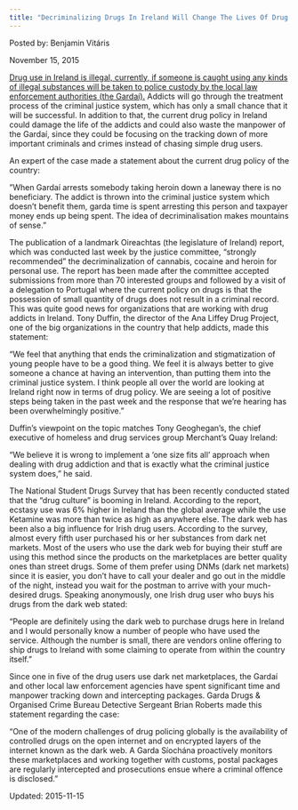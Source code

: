 ```yaml
---
title: "Decriminalizing Drugs In Ireland Will Change The Lives Of Drug Dealers And Addicts"
---
```


Posted by: Benjamin Vitáris 

<span>November 15, 2015</span>


    
<p><a href="http://www.thejournal.ie/drugs-in-ireland-2427294-Nov2015/">Drug use in Ireland is illegal, currently, if someone is caught using any kinds of illegal substances will be taken to police custody by the local law enforcement authorities (the Gardaí).</a> Addicts will go through the treatment process of the criminal justice system, which has only a small chance that it will be successful. In addition to that, the current drug policy in Ireland could damage the life of the addicts and could also waste the manpower of the Gardaí, since they could be focusing on the tracking down of more important criminals and crimes instead of chasing simple drug users.</p>
<p>An expert of the case made a statement about the current drug policy of the country:</p>
<p>”When Gardaí arrests somebody taking heroin down a laneway there is no beneficiary. The addict is thrown into the criminal justice system which doesn’t benefit them, garda time is spent arresting this person and taxpayer money ends up being spent. The idea of decriminalisation makes mountains of sense.”</p>
<p>The publication of a landmark Oireachtas (the legislature of Ireland) report, which was conducted last week by the justice committee, “strongly recommended” the decriminalization of cannabis, cocaine and heroin for personal use. The report has been made after the committee accepted submissions from more than 70 interested groups and followed by a visit of a delegation to Portugal where the current policy on drugs is that the possession of small quantity of drugs does not result in a criminal record. This was quite good news for organizations that are working with drug addicts in Ireland. Tony Duffin, the director of the Ana Liffey Drug Project, one of the big organizations in the country that help addicts, made this statement:</p>
<p>“We feel that anything that ends the criminalization and stigmatization of young people have to be a good thing. We feel it is always better to give someone a chance at having an intervention, than putting them into the criminal justice system. I think people all over the world are looking at Ireland right now in terms of drug policy. We are seeing a lot of positive steps being taken in the past week and the response that we’re hearing has been overwhelmingly positive.”</p>
<p>Duffin’s viewpoint on the topic matches Tony Geoghegan’s, the chief executive of homeless and drug services group Merchant’s Quay Ireland:</p>
<p>“We believe it is wrong to implement a ‘one size fits all’ approach when dealing with drug addiction and that is exactly what the criminal justice system does,” he said.</p>
<p>The National Student Drugs Survey that has been recently conducted stated that the “drug culture” is booming in Ireland. According to the report, ecstasy use was 6% higher in Ireland than the global average while the use Ketamine was more than twice as high as anywhere else. The dark web has been also a big influence for Irish drug users. According to the survey, almost every fifth user purchased his or her substances from dark net markets. Most of the users who use the dark web for buying their stuff are using this method since the products on the marketplaces are better quality ones than street drugs. Some of them prefer using DNMs (dark net markets) since it is easier, you don’t have to call your dealer and go out in the middle of the night, instead you wait for the postman to arrive with your much-desired drugs. Speaking anonymously, one Irish drug user who buys his drugs from the dark web stated:</p>
<p>“People are definitely using the dark web to purchase drugs here in Ireland and I would personally know a number of people who have used the service. Although the number is small, there are vendors online offering to ship drugs to Ireland with some claiming to operate from within the country itself.”</p>
<p>Since one in five of the drug users use dark net marketplaces, the Gardaí and other local law enforcement agencies have spent significant time and manpower tracking down and intercepting packages. Garda Drugs &amp; Organised Crime Bureau Detective Sergeant Brian Roberts made this statement regarding the case:</p>
<p>“One of the modern challenges of drug policing globally is the availability of controlled drugs on the open internet and on encrypted layers of the internet known as the dark web. A Garda Síochána proactively monitors these marketplaces and working together with customs, postal packages are regularly intercepted and prosecutions ensue where a criminal offence is disclosed.”</p>

Updated: 2015-11-15

    
